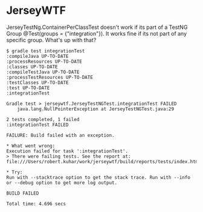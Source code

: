 JerseyWTF
=========

JerseyTestNg.ContainerPerClassTest doesn't work if its part of a TestNG Group @Test(groups = {"integration"}).
It works fine if its not part of any specific group.  What's up with that?

    $ gradle test integrationTest
    :compileJava UP-TO-DATE
    :processResources UP-TO-DATE
    :classes UP-TO-DATE
    :compileTestJava UP-TO-DATE
    :processTestResources UP-TO-DATE
    :testClasses UP-TO-DATE
    :test UP-TO-DATE
    :integrationTest
    
    Gradle test > jerseywtf.JerseyTestNGTest.integrationTest FAILED
        java.lang.NullPointerException at JerseyTestNGTest.java:29
    
    2 tests completed, 1 failed
    :integrationTest FAILED
    
    FAILURE: Build failed with an exception.
    
    * What went wrong:
    Execution failed for task ':integrationTest'.
    > There were failing tests. See the report at: file:///Users/robert.kuhar/work/jerseywtf/build/reports/tests/index.html
    
    * Try:
    Run with --stacktrace option to get the stack trace. Run with --info or --debug option to get more log output.
    
    BUILD FAILED
    
    Total time: 4.696 secs

